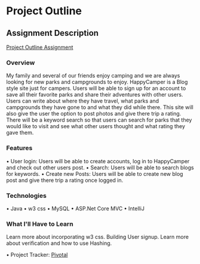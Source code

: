 # Project Outline


## Assignment Description
[Project Outline Assignment](https://education.launchcode.org/liftoff/assignments/project-outline/)


### Overview
My family and several of our friends enjoy camping and we are always looking for new parks and campgrounds to enjoy. HappyCamper is a Blog style site just for campers. Users will be able to sign up for an account to save all their favorite parks and share their adventures with other users. Users can write about where they have travel, what parks and campgrounds they have gone to and what they did while there. This site will also give the user the option to post photos and give there trip a rating. There will be a keyword search so that users can search for parks that they would like to visit and see what other users thought and what rating they gave them.

### Features
•	User login: Users will be able to create accounts, log in to            HappyCamper and check out other users post.
•	Search: Users will be able to search blogs for keywords.
•	Create new Posts: Users will be able to create new blog post            and give there trip a rating once logged in.

### Technologies
•	Java
•	w3 css
•	MySQL
•	ASP.Net Core MVC
•	IntelliJ


### What I'll Have to Learn
Learn more about incorporating w3 css. Building User signup. Learn more about verification and how to use Hashing.

•  Project Tracker: [Pivotal](https://www.pivotaltracker.com/n/projects/2184054)
